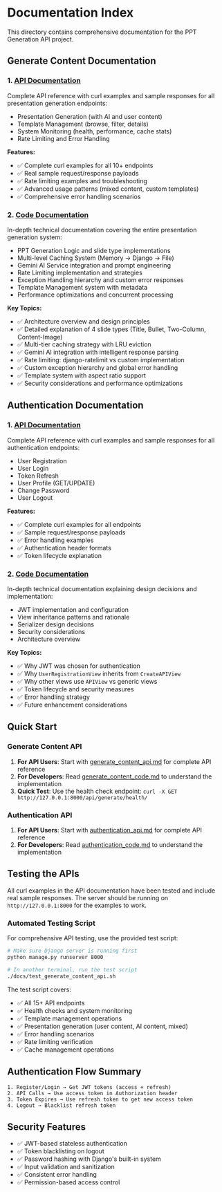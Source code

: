 # Documentation Index

This directory contains comprehensive documentation for the PPT Generation API project.

## Generate Content Documentation

### 1. [API Documentation](generate_content_api.md)
Complete API reference with curl examples and sample responses for all presentation generation endpoints:
- Presentation Generation (with AI and user content)
- Template Management (browse, filter, details)
- System Monitoring (health, performance, cache stats)
- Rate Limiting and Error Handling

**Features:**
- ✅ Complete curl examples for all 10+ endpoints
- ✅ Real sample request/response payloads
- ✅ Rate limiting examples and troubleshooting
- ✅ Advanced usage patterns (mixed content, custom templates)
- ✅ Comprehensive error handling scenarios

### 2. [Code Documentation](generate_content_code.md)
In-depth technical documentation covering the entire presentation generation system:
- PPT Generation Logic and slide type implementations
- Multi-level Caching System (Memory → Django → File)
- Gemini AI Service integration and prompt engineering
- Rate Limiting implementation and strategies
- Exception Handling hierarchy and custom error responses
- Template Management system with metadata
- Performance optimizations and concurrent processing

**Key Topics:**
- ✅ Architecture overview and design principles
- ✅ Detailed explanation of 4 slide types (Title, Bullet, Two-Column, Content-Image)
- ✅ Multi-tier caching strategy with LRU eviction
- ✅ Gemini AI integration with intelligent response parsing
- ✅ Rate limiting: django-ratelimit vs custom implementation
- ✅ Custom exception hierarchy and global error handling
- ✅ Template system with aspect ratio support
- ✅ Security considerations and performance optimizations

## Authentication Documentation

### 1. [API Documentation](authentication_api.md)
Complete API reference with curl examples and sample responses for all authentication endpoints:
- User Registration
- User Login  
- Token Refresh
- User Profile (GET/UPDATE)
- Change Password
- User Logout

**Features:**
- ✅ Complete curl examples for all endpoints
- ✅ Sample request/response payloads
- ✅ Error handling examples
- ✅ Authentication header formats
- ✅ Token lifecycle explanation

### 2. [Code Documentation](authentication_code.md)
In-depth technical documentation explaining design decisions and implementation:
- JWT implementation and configuration
- View inheritance patterns and rationale
- Serializer design decisions
- Security considerations
- Architecture overview

**Key Topics:**
- ✅ Why JWT was chosen for authentication
- ✅ Why `UserRegistrationView` inherits from `CreateAPIView`
- ✅ Why other views use `APIView` vs generic views
- ✅ Token lifecycle and security measures
- ✅ Error handling strategy
- ✅ Future enhancement considerations

## Quick Start

### Generate Content API
1. **For API Users**: Start with [generate_content_api.md](generate_content_api.md) for complete API reference
2. **For Developers**: Read [generate_content_code.md](generate_content_code.md) to understand the implementation
3. **Quick Test**: Use the health check endpoint: `curl -X GET http://127.0.0.1:8000/api/generate/health/`

### Authentication API  
1. **For API Users**: Start with [authentication_api.md](authentication_api.md) for complete API reference
2. **For Developers**: Read [authentication_code.md](authentication_code.md) to understand the implementation

## Testing the APIs

All curl examples in the API documentation have been tested and include real sample responses. The server should be running on `http://127.0.0.1:8000` for the examples to work.

### Automated Testing Script

For comprehensive API testing, use the provided test script:

```bash
# Make sure Django server is running first
python manage.py runserver 8000

# In another terminal, run the test script
./docs/test_generate_content_api.sh
```

The test script covers:
- ✅ All 15+ API endpoints
- ✅ Health checks and system monitoring
- ✅ Template management operations
- ✅ Presentation generation (user content, AI content, mixed)
- ✅ Error handling scenarios
- ✅ Rate limiting verification
- ✅ Cache management operations

## Authentication Flow Summary

```
1. Register/Login → Get JWT tokens (access + refresh)
2. API Calls → Use access token in Authorization header
3. Token Expires → Use refresh token to get new access token  
4. Logout → Blacklist refresh token
```

## Security Features

- ✅ JWT-based stateless authentication
- ✅ Token blacklisting on logout
- ✅ Password hashing with Django's built-in system
- ✅ Input validation and sanitization
- ✅ Consistent error handling
- ✅ Permission-based access control
